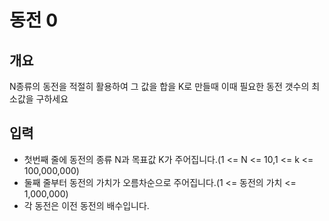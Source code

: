 동전 0 
===
## 개요

N종류의 동전을 적절히 활용하여 그 값을 합을 K로 만들때 이때 필요한 동전 갯수의 최소값을 구하세요

## 입력
+ 첫번째 줄에 동전의 종류 N과 목표값 K가 주어집니다.(1 <= N <= 10,1 <= k <= 100,000,000)
+ 둘째 줄부터 동전의 가치가 오름차순으로 주어집니다.(1 <= 동전의 가치 <= 1,000,000)
+ 각 동전은 이전 동전의 배수입니다.